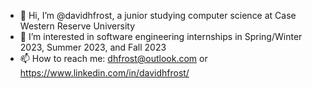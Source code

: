 - 👋 Hi, I’m @davidhfrost, a junior studying computer science at Case Western Reserve University
- 👀 I’m interested in software engineering internships in Spring/Winter 2023, Summer 2023, and Fall 2023
- 📫 How to reach me: dhfrost@outlook.com or https://www.linkedin.com/in/davidhfrost/

<!---
davidhfrost/davidhfrost is a ✨ special ✨ repository because its `README.md` (this file) appears on your GitHub profile.
You can click the Preview link to take a look at your changes.
--->
